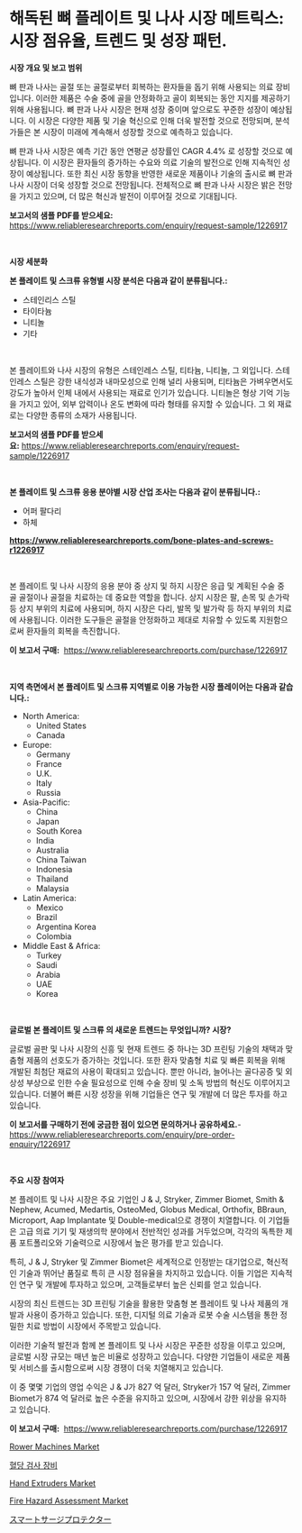 <p><h1>해독된 뼈 플레이트 및 나사 시장 메트릭스: 시장 점유율, 트렌드 및 성장 패턴.</h1></p><p><strong>시장 개요 및 보고 범위</strong></p>
<p><p>뼈 판과 나사는 골절 또는 골절로부터 회복하는 환자들을 돕기 위해 사용되는 의료 장비입니다. 이러한 제품은 수술 중에 골을 안정화하고 골이 회복되는 동안 지지를 제공하기 위해 사용됩니다. 뼈 판과 나사 시장은 현재 성장 중이며 앞으로도 꾸준한 성장이 예상됩니다. 이 시장은 다양한 제품 및 기술 혁신으로 인해 더욱 발전할 것으로 전망되며, 분석가들은 본 시장이 미래에 계속해서 성장할 것으로 예측하고 있습니다.</p><p>뼈 판과 나사 시장은 예측 기간 동안 연평균 성장률인 CAGR 4.4% 로 성장할 것으로 예상됩니다. 이 시장은 환자들의 증가하는 수요와 의료 기술의 발전으로 인해 지속적인 성장이 예상됩니다. 또한 최신 시장 동향을 반영한 새로운 제품이나 기술의 출시로 뼈 판과 나사 시장이 더욱 성장할 것으로 전망됩니다. 전체적으로 뼈 판과 나사 시장은 밝은 전망을 가지고 있으며, 더 많은 혁신과 발전이 이루어질 것으로 기대됩니다.</p></p>
<p><strong>보고서의 샘플 PDF를 받으세요:</strong> <a href="https://www.reliableresearchreports.com/enquiry/request-sample/1226917">https://www.reliableresearchreports.com/enquiry/request-sample/1226917</a></p>
<p>&nbsp;</p>
<p><strong>시장 세분화</strong></p>
<p><strong>본 플레이트 및 스크류 유형별 시장 분석은 다음과 같이 분류됩니다.:</strong></p>
<p><ul><li>스테인리스 스틸</li><li>타이타늄</li><li>니티놀</li><li>기타</li></ul></p>
<p>&nbsp;</p>
<p><p>본 플레이트와 나사 시장의 유형은 스테인레스 스틸, 티타늄, 니티놀, 그 외입니다. 스테인레스 스틸은 강한 내식성과 내마모성으로 인해 널리 사용되며, 티타늄은 가벼우면서도 강도가 높아서 인체 내에서 사용되는 재료로 인기가 있습니다. 니티놀은 형상 기억 기능을 가지고 있어, 외부 압력이나 온도 변화에 따라 형태를 유지할 수 있습니다. 그 외 재료로는 다양한 종류의 소재가 사용됩니다.</p></p>
<p><strong>보고서의 샘플 PDF를 받으세요:</strong>&nbsp;<a href="https://www.reliableresearchreports.com/enquiry/request-sample/1226917">https://www.reliableresearchreports.com/enquiry/request-sample/1226917</a></p>
<p>&nbsp;</p>
<p><strong> 본 플레이트 및 스크류 응용 분야별 시장 산업 조사는 다음과 같이 분류됩니다.:</strong></p>
<p><ul><li>어퍼 팔다리</li><li>하체</li></ul></p>
<p><strong><a href="https://www.reliableresearchreports.com/bone-plates-and-screws-r1226917">https://www.reliableresearchreports.com/bone-plates-and-screws-r1226917</a></strong></p>
<p>&nbsp;</p>
<p><p>본 플레이트 및 나사 시장의 응용 분야 중 상지 및 하지 시장은 응급 및 계획된 수술 중 골 골절이나 골절을 치료하는 데 중요한 역할을 합니다. 상지 시장은 팔, 손목 및 손가락 등 상지 부위의 치료에 사용되며, 하지 시장은 다리, 발목 및 발가락 등 하지 부위의 치료에 사용됩니다. 이러한 도구들은 골절을 안정화하고 제대로 치유할 수 있도록 지원함으로써 환자들의 회복을 촉진합니다.</p></p>
<p><strong>이 보고서 구매:</strong>&nbsp; <a href="https://www.reliableresearchreports.com/purchase/1226917">https://www.reliableresearchreports.com/purchase/1226917</a></p>
<p>&nbsp;</p>
<p><strong>지역 측면에서 본 플레이트 및 스크류 지역별로 이용 가능한 시장 플레이어는 다음과 같습니다.:</strong></p>
<p><ul>
    <li>
        North America:
        <ul>
            <li>United States</li>
            <li>Canada</li>
        </ul>
    </li>
    <li>
        Europe:
        <ul>
            <li>Germany</li>
            <li>France</li>
            <li>U.K.</li>
            <li>Italy</li>
            <li>Russia</li>
        </ul>
    </li>
    <li>
        Asia-Pacific:
        <ul>
            <li>China</li>
            <li>Japan</li>
            <li>South Korea</li>
            <li>India</li>
            <li>Australia</li>
            <li>China Taiwan</li>
            <li>Indonesia</li>
            <li>Thailand</li>
            <li>Malaysia</li>
        </ul>
    </li>
    <li>
        Latin America:
        <ul>
            <li>Mexico</li>
            <li>Brazil</li>
            <li>Argentina Korea</li>
            <li>Colombia</li>
        </ul>
    </li>
    <li>
        Middle East & Africa:
        <ul>
            <li>Turkey</li>
            <li>Saudi</li>
            <li>Arabia</li>
            <li>UAE</li>
            <li>Korea</li>
        </ul>
    </li>
    </ul></p>
<p>&nbsp;</p>
<p><strong>글로벌 본 플레이트 및 스크류 의 새로운 트렌드는 무엇입니까? 시장?</strong></p>
<p><p>글로벌 골판 및 나사 시장의 신흥 및 현재 트렌드 중 하나는 3D 프린팅 기술의 채택과 맞춤형 제품의 선호도가 증가하는 것입니다. 또한 환자 맞춤형 치료 및 빠른 회복을 위해 개발된 최첨단 재료의 사용이 확대되고 있습니다. 뿐만 아니라, 늘어나는 골다공증 및 외상성 부상으로 인한 수술 필요성으로 인해 수술 장비 및 소독 방법의 혁신도 이루어지고 있습니다. 더불어 빠른 시장 성장을 위해 기업들은 연구 및 개발에 더 많은 투자를 하고 있습니다.</p></p>
<p><strong>이 보고서를 구매하기 전에 궁금한 점이 있으면 문의하거나 공유하세요.</strong>- <a href="https://www.reliableresearchreports.com/enquiry/pre-order-enquiry/1226917">https://www.reliableresearchreports.com/enquiry/pre-order-enquiry/1226917</a></p>
<p>&nbsp;</p>
<p><strong>주요 시장 참여자</strong></p>
<p><p>본 플레이트 및 나사 시장은 주요 기업인 J & J, Stryker, Zimmer Biomet, Smith & Nephew, Acumed, Medartis, OsteoMed, Globus Medical, Orthofix, BBraun, Microport, Aap Implantate 및 Double-medical으로 경쟁이 치열합니다. 이 기업들은 고급 의료 기기 및 재생의학 분야에서 전반적인 성과를 거두었으며, 각각의 독특한 제품 포트폴리오와 기술력으로 시장에서 높은 평가를 받고 있습니다.</p><p>특히, J & J, Stryker 및 Zimmer Biomet은 세계적으로 인정받는 대기업으로, 혁신적인 기술과 뛰어난 품질로 특히 큰 시장 점유율을 차지하고 있습니다. 이들 기업은 지속적인 연구 및 개발에 투자하고 있으며, 고객들로부터 높은 신뢰를 얻고 있습니다.</p><p>시장의 최신 트렌드는 3D 프린팅 기술을 활용한 맞춤형 본 플레이트 및 나사 제품의 개발과 사용이 증가하고 있습니다. 또한, 디지털 의료 기술과 로봇 수술 시스템을 통한 정밀한 치료 방법이 시장에서 주목받고 있습니다.</p><p>이러한 기술적 발전과 함께 본 플레이트 및 나사 시장은 꾸준한 성장을 이루고 있으며, 글로벌 시장 규모는 매년 높은 비율로 성장하고 있습니다. 다양한 기업들이 새로운 제품 및 서비스를 출시함으로써 시장 경쟁이 더욱 치열해지고 있습니다.</p><p>이 중 몇몇 기업의 영업 수익은 J & J가 827 억 달러, Stryker가 157 억 달러, Zimmer Biomet가 874 억 달러로 높은 수준을 유지하고 있으며, 시장에서 강한 위상을 유지하고 있습니다.</p></p>
<p><strong>이 보고서 구매:</strong>&nbsp;&nbsp;<a href="https://www.reliableresearchreports.com/purchase/1226917">https://www.reliableresearchreports.com/purchase/1226917</a></p>
<p><p><a href="https://github.com/biheemgalvinlouises6hokrh3h/Market-Research-Report-List-2/blob/main/rower-machines-market.md">Rower Machines Market</a></p><p><a href="https://medium.com/@flower89678/%ED%98%88%EB%8B%B9-%EA%B2%80%EC%82%AC-%EC%9E%A5%EB%B9%84-%EC%8B%9C%EC%9E%A5-%EA%B7%9C%EB%AA%A8%EA%B0%80-%EC%A0%84-%EC%84%B8%EA%B3%84-%EC%82%B0%EC%97%85%EC%97%90%EC%84%9C-%EC%B5%9C%EC%A0%81%EC%9D%98-%EB%A7%88%EC%BC%80%ED%8C%85-%EC%B1%84%EB%84%90%EC%9D%84-%EB%82%98%ED%83%80%EB%83%85%EB%8B%88%EB%8B%A4-91d1bde72d1b">혈당 검사 장비</a></p><p><a href="https://github.com/guneycigdem35/Market-Research-Report-List-2/blob/main/hand-extruders-market.md">Hand Extruders Market</a></p><p><a href="https://www.linkedin.com/pulse/decoding-fire-hazard-assessment-market-metrics-share-ocize?trackingId=K3BF0q92LzoPB7o8uqVOGA%3D%3D">Fire Hazard Assessment Market</a></p><p><a href="https://medium.com/@kamdeall7845/%E3%82%B9%E3%83%9E%E3%83%BC%E3%83%88%E3%82%B5%E3%83%BC%E3%82%B8%E3%83%97%E3%83%AD%E3%83%86%E3%82%AF%E3%82%BF%E3%83%BC%E5%B8%82%E5%A0%B4%E3%81%AE%E8%A6%8F%E6%A8%A1-cagr-%E3%83%88%E3%83%AC%E3%83%B3%E3%83%89-2024-2030-bc1fcf7d8b50">スマートサージプロテクター</a></p></p>